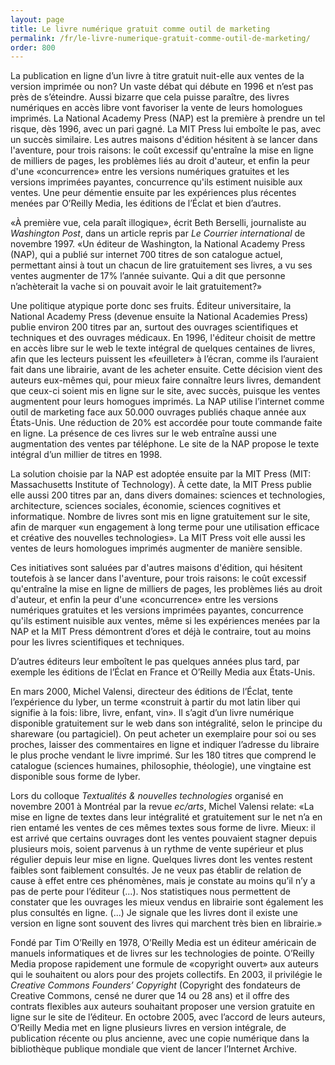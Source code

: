 ```yaml
---
layout: page
title: Le livre numérique gratuit comme outil de marketing
permalink: /fr/le-livre-numerique-gratuit-comme-outil-de-marketing/
order: 800
---
```

<p>La publication en ligne d’un livre à titre gratuit nuit-elle aux ventes de la version imprimée ou non? Un vaste débat qui débute en 1996 et n’est pas près de s’éteindre. Aussi bizarre que cela puisse paraître, des livres numériques en accès libre vont favoriser la vente de leurs homologues imprimés. La National Academy Press (NAP) est la première à prendre un tel risque, dès 1996, avec un pari gagné. La MIT Press lui emboîte le pas, avec un succès similaire. Les autres maisons d'édition hésitent à se lancer dans l'aventure, pour trois raisons: le coût excessif qu'entraîne la mise en ligne de milliers de pages, les problèmes liés au droit d'auteur, et enfin la peur d'une «concurrence» entre les versions numériques gratuites et les versions imprimées payantes, concurrence qu'ils estiment nuisible aux ventes. Une peur démentie ensuite par les expériences plus récentes menées par O’Reilly Media, les éditions de l’Éclat et bien d’autres.</p>

<p>«À première vue, cela paraît illogique», écrit Beth Berselli, journaliste au <em>Washington Post</em>, dans un article repris par <em>Le Courrier international</em> de novembre 1997. «Un éditeur de Washington, la National Academy Press (NAP), qui a publié sur internet 700 titres de son catalogue actuel, permettant ainsi à tout un chacun de lire gratuitement ses livres, a vu ses ventes augmenter de 17% l’année suivante. Qui a dit que personne n’achèterait la vache si on pouvait avoir le lait gratuitement?»</p>

<p>Une politique atypique porte donc ses fruits. Éditeur universitaire, la National Academy Press (devenue ensuite la National Academies Press) publie environ 200 titres par an, surtout des ouvrages scientifiques et techniques et des ouvrages médicaux. En 1996, l'éditeur choisit de mettre en accès libre sur le web le texte intégral de quelques centaines de livres, afin que les lecteurs puissent les «feuilleter» à l’écran, comme ils l’auraient fait dans une librairie, avant de les acheter ensuite. Cette décision vient des auteurs eux-mêmes qui, pour mieux faire connaître leurs livres, demandent que ceux-ci soient mis en ligne sur le site, avec succès, puisque les ventes augmentent pour leurs homogues imprimés. La NAP utilise l’internet comme outil de marketing face aux 50.000 ouvrages publiés chaque année aux États-Unis. Une réduction de 20% est accordée pour toute commande faite en ligne. La présence de ces livres sur le web entraîne aussi une augmentation des ventes par téléphone. Le site de la NAP propose le texte intégral d’un millier de titres en 1998.</p>

<p>La solution choisie par la NAP est adoptée ensuite par la MIT Press (MIT: Massachusetts Institute of Technology). À cette date, la MIT Press publie elle aussi 200 titres par an, dans divers domaines: sciences et technologies, architecture, sciences sociales, économie, sciences cognitives et informatique. Nombre de livres sont mis en ligne gratuitement sur le site, afin de marquer «un engagement à long terme pour une utilisation efficace et créative des nouvelles technologies». La MIT Press voit elle aussi les ventes de leurs homologues imprimés augmenter de manière sensible.</p>

<p>Ces initiatives sont saluées par d'autres maisons d'édition, qui hésitent toutefois à se lancer dans l'aventure, pour trois raisons: le coût excessif qu'entraîne la mise en ligne de milliers de pages, les problèmes liés au droit d'auteur, et enfin la peur d'une «concurrence» entre les versions numériques gratuites et les versions imprimées payantes, concurrence qu'ils estiment nuisible aux ventes, même si les expériences menées par la NAP et la MIT Press démontrent d’ores et déjà le contraire, tout au moins pour les livres scientifiques et techniques.</p>

<p>D’autres éditeurs leur emboîtent le pas quelques années plus tard, par exemple les éditions de l’Éclat en France et O’Reilly Media aux États-Unis.</p>

<p>En mars 2000, Michel Valensi, directeur des éditions de l’Éclat, tente l’expérience du lyber, un terme «construit à partir du mot latin liber qui signifie à la fois: libre, livre, enfant, vin». Il s’agit d’un livre numérique disponible gratuitement sur le web dans son intégralité, selon le principe du shareware (ou partagiciel). On peut acheter un exemplaire pour soi ou ses proches, laisser des commentaires en ligne et indiquer l’adresse du libraire le plus proche vendant le livre imprimé. Sur les 180 titres que comprend le catalogue (sciences humaines, philosophie, théologie), une vingtaine est disponible sous forme de lyber.</p>

<p>Lors du colloque <em>Textualités &amp; nouvelles technologies</em> organisé en novembre 2001 à Montréal par la revue <em>ec/arts</em>, Michel Valensi relate: «La mise en ligne de textes dans leur intégralité et gratuitement sur le net n’a en rien entamé les ventes de ces mêmes textes sous forme de livre. Mieux: il est arrivé que certains ouvrages dont les ventes pouvaient stagner depuis plusieurs mois, soient parvenus à un rythme de vente supérieur et plus régulier depuis leur mise en ligne. Quelques livres dont les ventes restent faibles sont faiblement consultés. Je ne veux pas établir de relation de cause à effet entre ces phénomènes, mais je constate au moins qu’il n’y a pas de perte pour l’éditeur (...). Nos statistiques nous permettent de constater que les ouvrages les mieux vendus en librairie sont également les plus consultés en ligne. (...) Je signale que les livres dont il existe une version en ligne sont souvent des livres qui marchent très bien en librairie.»</p>

<p>Fondé par Tim O’Reilly en 1978, O’Reilly Media est un éditeur américain de manuels informatiques et de livres sur les technologies de pointe. O’Reilly Media propose rapidement une formule de «copyright ouvert» aux auteurs qui le souhaitent ou alors pour des projets collectifs. En 2003, il privilégie le <em>Creative Commons Founders’ Copyright</em> (Copyright des fondateurs de Creative Commons, censé ne durer que 14 ou 28 ans) et il offre des contrats flexibles aux auteurs souhaitant proposer une version gratuite en ligne sur le site de l’éditeur. En octobre 2005, avec l’accord de leurs auteurs, O’Reilly Media met en ligne plusieurs livres en version intégrale, de publication récente ou plus ancienne, avec une copie numérique dans la bibliothèque publique mondiale que vient de lancer l’Internet Archive.</p>
